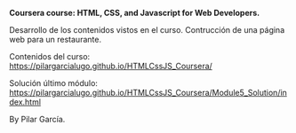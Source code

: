 **Coursera course: HTML, CSS, and Javascript for Web Developers.**

Desarrollo de los contenidos vistos en el curso.
Contrucción de una página web para un restaurante.


Contenidos del curso: https://pilargarcialugo.github.io/HTMLCssJS_Coursera/

Solución último módulo: https://pilargarcialugo.github.io/HTMLCssJS_Coursera/Module5_Solution/index.html



By Pilar García.

